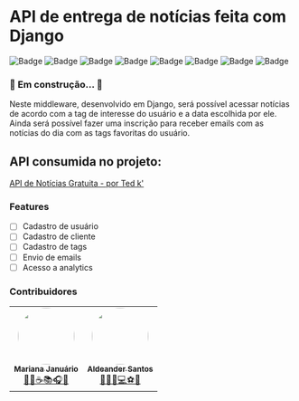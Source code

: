 # API de entrega de notícias feita com Django

![Badge](https://img.shields.io/github/last-commit/Marianadlj/API-Noticias-Django)
![Badge](https://img.shields.io/github/contributors/Marianadlj/API-Noticias-Django)
![Badge](https://img.shields.io/github/issues/Marianadlj/API-Noticias-Django)
![Badge](https://img.shields.io/github/issues-pr-raw/Marianadlj/API-Noticias-Django)
![Badge](https://img.shields.io/github/issues-pr-closed-raw/Marianadlj/API-Noticias-Django)
![Badge](https://img.shields.io/badge/Python%20Version-3.11.1-green)
![Badge](https://img.shields.io/badge/Django%20version-4.1.5-green)
![Badge](https://img.shields.io/badge/PostgreSQL%20Version-15.1-blueviolet)

### 🚧 Em construção... 🚧

Neste middleware, desenvolvido em Django, será possível acessar notícias de acordo com a tag de interesse do usuário e a data escolhida por ele. Ainda será possível fazer uma inscrição para receber emails com as notícias do dia com as tags favoritas do usuário. 

## API consumida no projeto:

[API de Notícias Gratuita - por Ted k'](https://apinoticias.tedk.com.br/)

### Features

- [ ] Cadastro de usuário
- [ ] Cadastro de cliente
- [ ] Cadastro de tags
- [ ] Envio de emails
- [ ] Acesso a analytics

### Contribuidores
<table>
  <tr>
    <td align="center"><a href="https://www.linkedin.com/in/marianalimajanu%C3%A1rio/"><img style="border-radius: 50%;" src="https://avatars.githubusercontent.com/u/77897836?v=4" width="100px;" alt=""/><br /><sub><b>Mariana Januário</b></sub></a><br /><a href="https://www.linkedin.com/in/marianalimajanu%C3%A1rio/" title="Mariana">👩‍💻☕📚🎧🍁</a></td>
    <td align="center"><a href="https://www.linkedin.com/in/aldeander-santos-601301135/"><img style="border-radius: 50%;" src="https://avatars.githubusercontent.com/u/65050933?v=4" width="100px;" alt=""/><br /><sub><b>Aldeander Santos</b></sub></a><br /><a href="https://www.linkedin.com/in/aldeander-santos-601301135/" title="Aldeander">👨‍💻🐍💻⚽🌌</a></td>
  </tr>
</table>